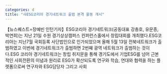 ```yaml
---
categories: d
title: "사ESG코리아 경기네트워크 출범 본격 활동 개시"
---
```

【뉴스퀘스트=장예빈 인턴기자】ESG코리아 경기네트워크(공동대표 강충호, 유문종, 박연희)는 지난 21일 수원 경기상상캠퍼스 컨퍼런스홀에서 창립대회를 개최했다.ESG코리아는 지난7월 국회등록 사단법인으로 인가되었으며 올해 5월 13일 전북네트워크가 출범하였고 이번에 경기네트워크가 출범하면 2번째 광역 네트워크가 출범하는 것이다.ESG 코리아 경기네트워크는 창립 취지문을 통해 경기도에서 기업ESG를 넘어 근본적인 사회전환의 이념과 원리로 ESG가 확산되도록 연구와 학습, 연대와 협력을 하는 플랫폼으로써 연구자와 ESG담당자 그리고 사회